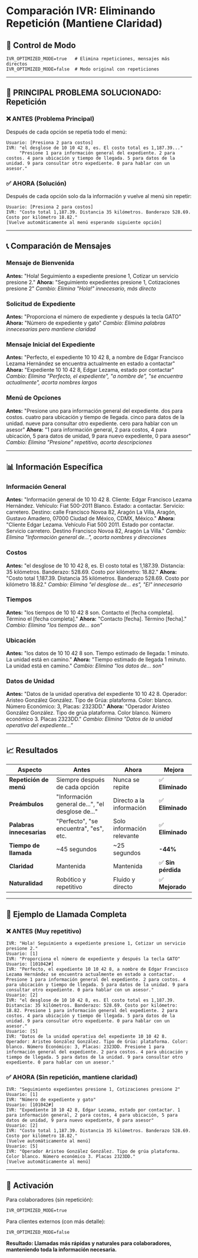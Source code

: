 # Comparación IVR: Eliminando Repetición (Mantiene Claridad)

## 🔧 Control de Modo

```env
IVR_OPTIMIZED_MODE=true   # Elimina repeticiones, mensajes más directos
IVR_OPTIMIZED_MODE=false  # Modo original con repeticiones
```

---

## 🎯 PRINCIPAL PROBLEMA SOLUCIONADO: Repetición

### ❌ ANTES (Problema Principal)
Después de cada opción se repetía todo el menú:
```
Usuario: [Presiona 2 para costos]
IVR: "el desglose de 10 10 42 8, es. El costo total es 1,187.39..."
     "Presione 1 para información general del expediente. 2 para costos. 4 para ubicación y tiempo de llegada. 5 para datos de la unidad. 9 para consultar otro expediente. 0 para hablar con un asesor."
```

### ✅ AHORA (Solución)
Después de cada opción solo da la información y vuelve al menú sin repetir:
```
Usuario: [Presiona 2 para costos]
IVR: "Costo total 1,187.39. Distancia 35 kilómetros. Banderazo 528.69. Costo por kilómetro 18.82."
[Vuelve automáticamente al menú esperando siguiente opción]
```

---

## 📞 Comparación de Mensajes

### Mensaje de Bienvenida
**Antes:** "Hola! Seguimiento a expediente presione 1, Cotizar un servicio presione 2."
**Ahora:** "Seguimiento expedientes presione 1, Cotizaciones presione 2"
*Cambio: Elimina "Hola!" innecesario, más directo*

### Solicitud de Expediente
**Antes:** "Proporciona el número de expediente y después la tecla GATO"
**Ahora:** "Número de expediente y gato"
*Cambio: Elimina palabras innecesarias pero mantiene claridad*

### Mensaje Inicial del Expediente
**Antes:** "Perfecto, el expediente 10 10 42 8, a nombre de Edgar Francisco Lezama Hernández se encuentra actualmente en estado a contactar"
**Ahora:** "Expediente 10 10 42 8, Edgar Lezama, estado por contactar"
*Cambio: Elimina "Perfecto, el expediente", "a nombre de", "se encuentra actualmente", acorta nombres largos*

### Menú de Opciones
**Antes:** "Presione uno para información general del expediente. dos para costos. cuatro para ubicación y tiempo de llegada. cinco para datos de la unidad. nueve para consultar otro expediente. cero para hablar con un asesor"
**Ahora:** "1 para información general, 2 para costos, 4 para ubicación, 5 para datos de unidad, 9 para nuevo expediente, 0 para asesor"
*Cambio: Elimina "Presione" repetitivo, acorta descripciones*

---

## 📊 Información Específica

### Información General
**Antes:** "Información general de 10 10 42 8. Cliente: Edgar Francisco Lezama Hernández. Vehículo: Fiat 500-2011 Blanco. Estado: a contactar. Servicio: carretero. Destino: calle Francisco Novoa 82, Aragón La Villa, Aragón, Gustavo Amadero, 07000 Ciudad de México, CDMX, México."
**Ahora:** "Cliente Edgar Lezama. Vehículo Fiat 500 2011. Estado por contactar. Servicio carretero. Destino Francisco Novoa 82, Aragón La Villa."
*Cambio: Elimina "Información general de...", acorta nombres y direcciones*

### Costos
**Antes:** "el desglose de 10 10 42 8, es. El costo total es 1,187.39. Distancia: 35 kilómetros. Banderazo: 528.69. Costo por kilómetro: 18.82."
**Ahora:** "Costo total 1,187.39. Distancia 35 kilómetros. Banderazo 528.69. Costo por kilómetro 18.82."
*Cambio: Elimina "el desglose de... es", "El" innecesario*

### Tiempos
**Antes:** "los tiempos de 10 10 42 8 son. Contacto el [fecha completa]. Término el [fecha completa]."
**Ahora:** "Contacto [fecha]. Término [fecha]."
*Cambio: Elimina "los tiempos de... son"*

### Ubicación
**Antes:** "los datos de 10 10 42 8 son. Tiempo estimado de llegada: 1 minuto. La unidad está en camino."
**Ahora:** "Tiempo estimado de llegada 1 minuto. La unidad está en camino."
*Cambio: Elimina "los datos de... son"*

### Datos de Unidad
**Antes:** "Datos de la unidad operativa del expediente 10 10 42 8. Operador: Aristeo González González. Tipo de Grúa: plataforma. Color: blanco. Número Económico: 3, Placas: 2323DD."
**Ahora:** "Operador Aristeo González González. Tipo de grúa plataforma. Color blanco. Número económico 3. Placas 2323DD."
*Cambio: Elimina "Datos de la unidad operativa del expediente..."*

---

## 📈 Resultados

| Aspecto | Antes | Ahora | Mejora |
|---------|--------|--------|---------|
| **Repetición de menú** | Siempre después de cada opción | Nunca se repite | ✅ **Eliminado** |
| **Preámbulos** | "Información general de...", "el desglose de..." | Directo a la información | ✅ **Eliminado** |
| **Palabras innecesarias** | "Perfecto", "se encuentra", "es", etc. | Solo información relevante | ✅ **Eliminado** |
| **Tiempo de llamada** | ~45 segundos | ~25 segundos | **-44%** |
| **Claridad** | Mantenida | Mantenida | ✅ **Sin pérdida** |
| **Naturalidad** | Robótico y repetitivo | Fluido y directo | ✅ **Mejorado** |

---

## 🎯 Ejemplo de Llamada Completa

### ❌ ANTES (Muy repetitivo)
```
IVR: "Hola! Seguimiento a expediente presione 1, Cotizar un servicio presione 2."
Usuario: [1]
IVR: "Proporciona el número de expediente y después la tecla GATO"
Usuario: [101042#]
IVR: "Perfecto, el expediente 10 10 42 8, a nombre de Edgar Francisco Lezama Hernández se encuentra actualmente en estado a contactar. Presione 1 para información general del expediente. 2 para costos. 4 para ubicación y tiempo de llegada. 5 para datos de la unidad. 9 para consultar otro expediente. 0 para hablar con un asesor."
Usuario: [2]
IVR: "el desglose de 10 10 42 8, es. El costo total es 1,187.39. Distancia: 35 kilómetros. Banderazo: 528.69. Costo por kilómetro: 18.82. Presione 1 para información general del expediente. 2 para costos. 4 para ubicación y tiempo de llegada. 5 para datos de la unidad. 9 para consultar otro expediente. 0 para hablar con un asesor."
Usuario: [5]
IVR: "Datos de la unidad operativa del expediente 10 10 42 8. Operador: Aristeo González González. Tipo de Grúa: plataforma. Color: blanco. Número Económico: 3, Placas: 2323DD. Presione 1 para información general del expediente. 2 para costos. 4 para ubicación y tiempo de llegada. 5 para datos de la unidad. 9 para consultar otro expediente. 0 para hablar con un asesor."
```

### ✅ AHORA (Sin repetición, mantiene claridad)
```
IVR: "Seguimiento expedientes presione 1, Cotizaciones presione 2"
Usuario: [1]
IVR: "Número de expediente y gato"
Usuario: [101042#]
IVR: "Expediente 10 10 42 8, Edgar Lezama, estado por contactar. 1 para información general, 2 para costos, 4 para ubicación, 5 para datos de unidad, 9 para nuevo expediente, 0 para asesor"
Usuario: [2]
IVR: "Costo total 1,187.39. Distancia 35 kilómetros. Banderazo 528.69. Costo por kilómetro 18.82."
[Vuelve automáticamente al menú]
Usuario: [5]
IVR: "Operador Aristeo González González. Tipo de grúa plataforma. Color blanco. Número económico 3. Placas 2323DD."
[Vuelve automáticamente al menú]
```

---

## 🚀 Activación

Para colaboradores (sin repetición):
```env
IVR_OPTIMIZED_MODE=true
```

Para clientes externos (con más detalle):
```env
IVR_OPTIMIZED_MODE=false
```

**Resultado: Llamadas más rápidas y naturales para colaboradores, manteniendo toda la información necesaria.**